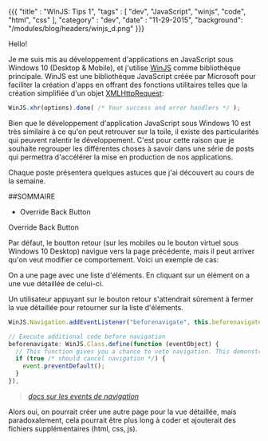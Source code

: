 {{{ "title" : "WinJS: Tips 1", "tags" : [ "dev", "JavaScript", "winjs", "code", "html", "css" ], "category" : "dev", "date" : "11-29-2015", "background": "/modules/blog/headers/winjs_d.png" }}}

Hello!

Je me suis mis au développement d'applications en JavaScript sous Windows 10 (Desktop & Mobile), 
et j'utilise [WinJS](https://github.com/winjs/winjs) comme bibliothèque principale.
WinJS est une bibliothèque JavaScript créée par Microsoft pour faciliter la création d'apps en offrant 
des fonctions utilitaires telles que la création simplifiée 
d'un objet [XMLHttpRequest](https://developer.mozilla.org/en-US/docs/Web/API/XMLHttpRequest):

```JavaScript
WinJS.xhr(options).done( /* Your success and error handlers */ );
```

Bien que le développement d'application JavaScript sous Windows 10 
est très similaire à ce qu'on peut retrouver sur la toile, 
il existe des particularités qui peuvent ralentir le développement.
C'est pour cette raison que je souhaite regrouper les différentes choses à savoir dans une série 
de posts qui permettra d'accélérer la mise en production de nos applications.

Chaque poste présentera quelques astuces que j'ai découvert au cours de la semaine.

##SOMMAIRE

* Override Back Button

Override Back Button

Par défaut, le boutton retour (sur les mobiles ou le bouton virtuel sous Windows 10 Desktop) navigue vers la page précédente, mais il peut arriver qu'on veut modifier ce comportement. Voici un exemple de cas:

On a une page avec une liste d'éléments. En cliquant sur un élément on a une vue détaillée de celui-ci.

Un utilisateur appuyant sur le bouton retour s'attendrait sûrement à fermer la vue détaillée pour retourner sur la liste d'éléments.

```JavaScript
WinJS.Navigation.addEventListener("beforenavigate", this.beforenavigate);
```

```JavaScript
// Execute additional code before navigation
beforenavigate: WinJS.Class.define(function (eventObject) {
  // This function gives you a chance to veto navigation. This demonstrates that capability
  if (true /* should cancel navigation */) {
    event.preventDefault();
  }
}),
```

>_[docs sur les events de navigation](https://msdn.microsoft.com/en-us/library/windows/apps/br229838.aspx)_


Alors oui, on pourrait créer une autre page pour la vue détaillée, mais paradoxalement, cela pourrait être plus long à coder et ajouterait des fichiers supplémentaires (html, css, js).
